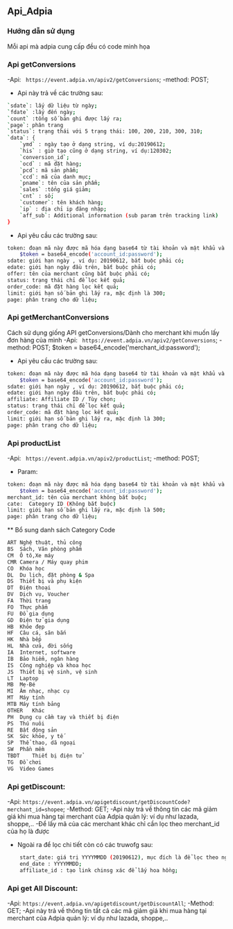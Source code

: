 ## Api_Adpia 
### Hướng dẫn sử dụng
Mỗi api mà adpia cung cấp đều có code minh họa
### Api getConversions
-Api: `` https://event.adpia.vn/apiv2/getConversions``;
-method: POST;
- Api này trả về các trường sau:
```bash
`sdate`: lấy dữ liệu từ ngày;
`fdate` :lấy đến ngày;
`count` :tổng số bản ghi được lấy ra;
`page`: phân trang
`status`: trạng thái với 5 trạng thái: 100, 200, 210, 300, 310;
`data`: {
	`ymd` : ngày tạo ở dạng string, ví dụ:20190612;
	`his` : giờ tạo cũng ở dạng string, ví dụ:120302;
	`conversion_id`;
	`ocd` : mã đặt hàng;
	`pcd`: mã sản phẩm;
	`ccd`: mã của danh mục;
	`pname`: tên của sản phẩm;
	`sales` :tổng giá giảm;
	`cnt` : số;
	`customer`: tên khách hàng;
	`ip` : địa chỉ ip đăng nhập;
	`aff_sub`: Additional information (sub param trên tracking link)
}

```
 - Api yêu cầu các trường sau:
```bash
token: đoạn mã này được mã hóa dạng base64 từ tài khoản và mật khẩu và bắt buộc phải có ,ví dụ: 
	$token = base64_encode('account_id:password'); 
sdate: giới hạn ngày , ví dụ: 20190612, bắt buộc phải có;
edate: giới hạn ngày đầu trên, bắt buộc phải có; 
offer: tên của merchant cũng bắt buộc phải có;
status: trạng thái chỉ để lọc kết quả;
order_code: mã đặt hàng lọc kết quả;
limit: giới hạn số bản ghi lấy ra, mặc định là 300;
page: phân trang cho dữ liệu;	
```
### Api getMerchantConversions
Cách sử dụng giống API getConversions/Dành cho merchant khi muốn lấy đơn hàng của mình
-Api: `` https://event.adpia.vn/apiv2/getConversions``;
-method: POST;
$token = base64_encode('merchant_id:password');
 - Api yêu cầu các trường sau:
```bash
token: đoạn mã này được mã hóa dạng base64 từ tài khoản và mật khẩu và bắt buộc phải có ,ví dụ: 
	$token = base64_encode('account_id:password'); 
sdate: giới hạn ngày , ví dụ: 20190612, bắt buộc phải có;
edate: giới hạn ngày đầu trên, bắt buộc phải có; 
affiliate: Affiliate ID / Tùy chọn;
status: trạng thái chỉ để lọc kết quả;
order_code: mã đặt hàng lọc kết quả;
limit: giới hạn số bản ghi lấy ra, mặc định là 300;
page: phân trang cho dữ liệu;	
```
### Api productList
-Api: `` https://event.adpia.vn/apiv2/productList``;
-method: POST;
- Param:
```bash
token: đoạn mã này được mã hóa dạng base64 từ tài khoản và mật khẩu và bắt buộc phải có ,ví dụ: 
	$token = base64_encode('account_id:password'); 
merchant_id: tên của merchant không bắt buộc;
cate:  Category ID (Không bắt buộc)
limit: giới hạn số bản ghi lấy ra, mặc định là 500;
page: phân trang cho dữ liệu;
```
** Bổ sung danh sách Category Code
```bash
ART	Nghệ thuật, thủ công
BS	Sách, Văn phòng phẩm
CM	Ô tô,Xe máy
CMR	Camera / Máy quay phim
CO	Khóa học
DL	Du lịch, đặt phòng & Spa
DS	Thiết bị và phụ kiện
DT	Điện thoại
DV	Dịch vụ, Voucher
FA	Thời trang
FO	Thực phẩm
FU	Đồ gia dụng
GD	Điện tử gia dụng
HB	Khỏe đẹp
HF	Câu cá, săn bắn
HK	Nhà bếp
HL	Nhà cửa, đời sống
IA	Internet, software
IB	Bảo hiểm, ngân hàng
IS	Công nghiệp và khoa học
JS	Thiết bị vệ sinh, vệ sinh
LT	Laptop
MB	Mẹ-Bé
MI	Âm nhạc, nhạc cụ
MT	Máy tính
MTB	Máy tính bảng
OTHER	Khác
PH	Dụng cụ cầm tay và thiết bị điện
PS	Thú nuôi
RE	Bất động sản
SK	Sức khỏe, y tế
SP	Thể thao, dã ngoại
SW	Phần mềm
TBDT	Thiết bị điện tử
TG	Đồ chơi
VG	Video Games
```
### Api getDiscount:
-Api: ``https://event.adpia.vn/apigetdiscount/getDiscountCode?merchant_id=shopee``;
-Method: GET;
-Api này trả về thông tin các mã giảm giá khi mua hàng tại merchant của Adpia quản lý: ví dụ như lazada, shoppe,..
-Để lấy mã của các merchant khác chỉ cần lọc theo merchant_id của họ là được
- Ngoài ra để lọc chi tiết còn có các truwofg sau:
```bash
	start_date: giá trị YYYYMMDD (20190612), mục đích là để lọc theo ngày tháng;
	end_date : YYYYMMDD; 
	affiliate_id : tạo link chinsg xác để lấy hoa hồng;
```
### Api get All Discount:
-Api: ``https://event.adpia.vn/apigetdiscount/getDiscountAll``;
-Method: GET;
-Api này trả về thông tin tất cả các mã giảm giá khi mua hàng tại merchant của Adpia quản lý: ví dụ như lazada, shoppe,..

